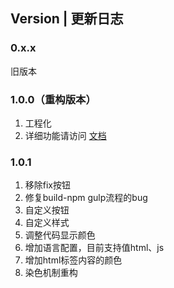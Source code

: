 ## Version | 更新日志

### 0.x.x 
旧版本

### 1.0.0（重构版本）
1. 工程化
2. 详细功能请访问 [文档](https://github.com/theajack/tc-editor/blob/master/README.md)

### 1.0.1
1. 移除fix按钮
2. 修复build-npm gulp流程的bug
3. 自定义按钮
4. 自定义样式
5. 调整代码显示颜色
6. 增加语言配置，目前支持值html、js
7. 增加html标签内容的颜色
8. 染色机制重构